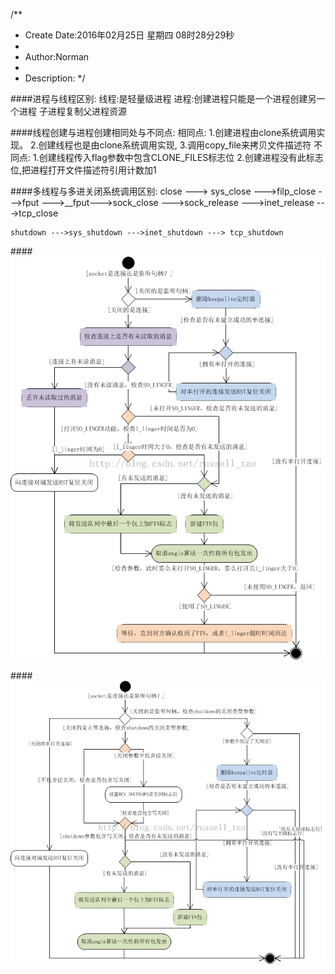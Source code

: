 /**
* Create Date:2016年02月25日 星期四 08时28分29秒
* 
* Author:Norman
* 
* Description: 
*/

####进程与线程区别:
    线程:是轻量级进程
    进程:创建进程只能是一个进程创建另一个进程 子进程复制父进程资源

####线程创建与进程创建相同处与不同点:
    相同点:
        1.创建进程由clone系统调用实现。
        2.创建线程也是由clone系统调用实现,
        3.调用copy_file来拷贝文件描述符
    不同点:
        1.创建线程传入flag参数中包含CLONE_FILES标志位
        2.创建进程没有此标志位,把进程打开文件描述符引用计数加1


####多线程与多进关闭系统调用区别:
    close ---> sys_close  --->filp_close --->fput --->__fput--->sock_close --->sock_release --->inet_release --->tcp_close

    shutdown --->sys_shutdown --->inet_shutdown ---> tcp_shutdown

####![close关闭流程](./tcp_close.jpeg)


####![shutdown关闭流程](./tcp_shutdown.jpeg)

